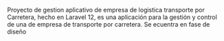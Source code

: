 Proyecto de gestion aplicativo de empresa de logistica transporte por Carretera,
hecho en Laravel 12, es una aplicación para la gestión  y control de una de empresa de transporte
por carretera.
Se ecuentra en fase de diseño

